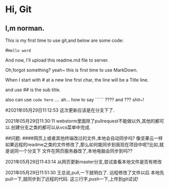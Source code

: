 # Hi, Git
## I,m norman.
This is my first time to use git,and below are some code:

#`Hello word`

And now, I'll upload this readme.md file to server.

 Oh,forgot something? yeah~   this is first time to use MarkDown.
 
 When I start with # at a new line first char, the line will be a Title line.
 
and use ## is the sub title.

also can use `code here` .... ah... how to say `````` ???? and ??? shit~!  

#2021年05月29日11:12:53
这次更新应该是在分支下了.

2021年05月29日11:30:11 webstorm里面除了pullrequest不能做以外,其他的都可以.创建分支之类的都可以从vcs菜单中完成.

##问题:
####网页上或者其他终端改过的文件,本地会自动同步吗? 像坚果云一样
如果远程的readme之类的文件修改了,那么如何能同步到我现在项目中呢?比如,就是说同一个分支下
文件在网页服务器改了,本地电脑会同步到吗??

2021年05月29日11:43:14
从网页更新master分支,尝试查看本地文件是否有修改


2021年05月29日11:51:30  王总说,pull,一下就明白了.
远程修改了文件以后 本地先pull一下,就同步到了远程的代码.
这三行字,push一下,上传到git试试!